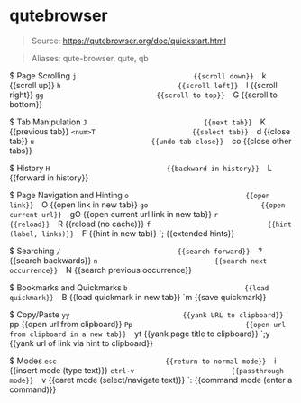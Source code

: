 # qutebrowser

> Source: https://qutebrowser.org/doc/quickstart.html

> Aliases: qute-browser, qute, qb

$ Page Scrolling
    `j                             {{scroll down}} 
    `k                             {{scroll up}} 
    `h                             {{scroll left}} 
    `l                             {{scroll right}} 
    `gg                            {{scroll to top}} 
    `G                             {{scroll to bottom}} 

$ Tab Manipulation
    `J                             {{next tab}} 
    `K                             {{previous tab}} 
    `<num>T                        {{select tab}} 
    `d                             {{close tab}} 
    `u                             {{undo tab close}} 
    `co                            {{close other tabs}} 

$ History
    `H                             {{backward in history}} 
    `L                             {{forward in history}} 

$ Page Navigation and Hinting
    `o                             {{open link}} 
    `O                             {{open link in new tab}} 
    `go                            {{open current url}} 
    `gO                            {{open current url link in new tab}} 
    `r                             {{reload}} 
    `R                             {{reload (no cache)}} 
    `f                             {{hint (label, links)}} 
    `F                             {{hint in new tab}} 
    `;<key>                        {{extended hints}} 

$ Searching
    `/                             {{search forward}} 
    `?                             {{search backwards}} 
    `n                             {{search next occurrence}} 
    `N                             {{search previous occurrence}} 

$ Bookmarks and Quickmarks
    `b                             {{load quickmark}} 
    `B                             {{load quickmark in new tab}} 
    `m                             {{save quickmark}} 

$ Copy/Paste
    `yy                            {{yank URL to clipboard}} 
    `pp                            {{open url from clipboard}} 
    `Pp                            {{open url from clipboard in a new tab}} 
    `yt                            {{yank page title to clipboard}} 
    `;y                            {{yank url of link via hint to clipboard}} 

$ Modes
    `esc                           {{return to normal mode}} 
    `i                             {{insert mode (type text)}} 
    `ctrl-v                        {{passthrough mode}} 
    `v                             {{caret mode (select/navigate text)}} 
    `:                             {{command mode (enter a command)}} 

